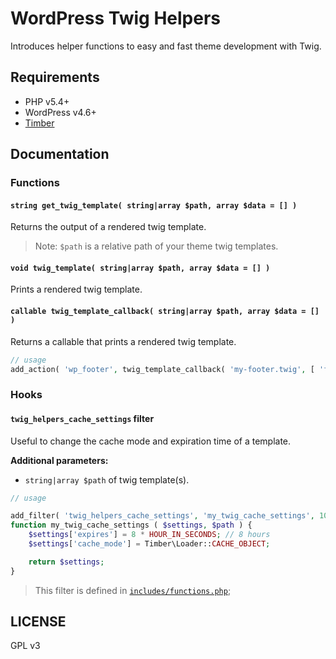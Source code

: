 # WordPress Twig Helpers

Introduces helper functions to easy and fast theme development with Twig.

## Requirements

- PHP v5.4+
- WordPress v4.6+
- [Timber](https://wordpress.org/plugins/timber-library/)

## Documentation

### Functions

#### `string get_twig_template( string|array $path, array $data = [] )`

Returns the output of a rendered twig template.

> Note: `$path` is a relative path of your theme twig templates.

#### `void twig_template( string|array $path, array $data = [] )`

Prints a rendered twig template.

#### `callable twig_template_callback( string|array $path, array $data = [] )`

Returns a callable that prints a rendered twig template.

```php
// usage
add_action( 'wp_footer', twig_template_callback( 'my-footer.twig', [ 'foo' => 'bar' ] ) );
```

### Hooks

#### `twig_helpers_cache_settings` filter

Useful to change the cache mode and expiration time of a template.

**Additional parameters:**

- `string|array $path` of twig template(s).

```php
// usage

add_filter( 'twig_helpers_cache_settings', 'my_twig_cache_settings', 10, 2 );
function my_twig_cache_settings ( $settings, $path ) {
	$settings['expires'] = 8 * HOUR_IN_SECONDS; // 8 hours
	$settings['cache_mode'] = Timber\Loader::CACHE_OBJECT;

	return $settings;
}
```

> This filter is defined in [`includes/functions.php`](includes/functions.php);

## LICENSE

GPL v3